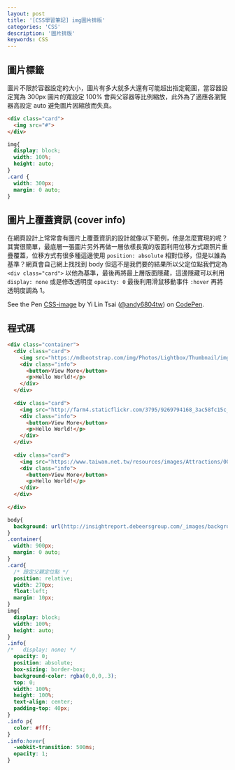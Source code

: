 ```yaml
---
layout: post
title: '[CSS學習筆記] img圖片排版'
categories: 'CSS'
description: '圖片排版'
keywords: CSS
---
```


## 圖片標籤
圖片不限於容器設定的大小，圖片有多大就多大還有可能超出指定範圍，當容器設定寬為 300px 圖片的寬設定 100% 會與父容器等比例縮放，此外為了適應各瀏覽器高設定 auto 避免圖片因縮放而失真。

```html
<div class="card">
  <img src="#">
</div>
```

```css
img{
  display: block;
  width: 100%;
  height: auto;
}
.card {
  width: 300px;
  margin: 0 auto;
}
```

##  圖片上覆蓋資訊 (cover info)

在網頁設計上常常會有圖片上覆蓋資訊的設計就像以下範例，他是怎麼實現的呢？其實很簡單，最底層一張圖片另外再做一層依樣長寬的版面利用位移方式跟照片重疊覆蓋，位移方式有很多種這邊使用 `position: absolute` 相對位移，但是以誰為基準？網頁會自己網上找找到 body 但這不是我們要的結果所以父定位點我們定為 `<div class="card">` 以他為基準，最後再將最上層版面隱藏，這邊隱藏可以利用 `display: none` 或是修改透明度 `opacity: 0` 最後利用滑鼠移動事件 `:hover` 再將透明度調為 1。


<p data-height="265" data-theme-id="0" data-slug-hash="wpzEEL" data-default-tab="result" data-user="andy6804tw" data-embed-version="2" data-pen-title="CSS-image" class="codepen">See the Pen <a href="https://codepen.io/andy6804tw/pen/wpzEEL/">CSS-image</a> by Yi Lin Tsai  (<a href="https://codepen.io/andy6804tw">@andy6804tw</a>) on <a href="https://codepen.io">CodePen</a>.</p>
<script async src="https://production-assets.codepen.io/assets/embed/ei.js"></script>


## 程式碼

```html
<div class="container">
  <div class="card">
    <img src="https://mdbootstrap.com/img/Photos/Lightbox/Thumbnail/img%20(97).jpg" alt="">
    <div class="info">
      <button>View More</button>
      <p>Hello World!</p>
    </div>
  </div>
  
  <div class="card">
    <img src="http://farm4.staticflickr.com/3795/9269794168_3ac58fc15c_b.jpg" alt="">
    <div class="info">
      <button>View More</button>
      <p>Hello World!</p>
    </div>
  </div>
  
  <div class="card">
    <img src="https://www.taiwan.net.tw/resources/images/Attractions/0001097.jpg" alt="">
    <div class="info">
      <button>View More</button>
      <p>Hello World!</p>
    </div>
  </div>
  
</div>
```

```css
body{
  background: url(http://insightreport.debeersgroup.com/_images/backgrounds/global-consumer-demand-bg.jpg);
}
.container{
  width: 900px;
  margin: 0 auto;
}
.card{
  /* 設定父親定位點 */
  position: relative;
  width: 270px;
  float:left;
  margin: 10px;
}
img{
  display: block;
  width: 100%;
  height: auto;
}
.info{
/*   display: none; */
  opacity: 0;
  position: absolute;
  box-sizing: border-box;
  background-color: rgba(0,0,0,.3);
  top: 0;
  width: 100%;
  height: 100%;
  text-align: center;
  padding-top: 40px;
}
.info p{
  color: #fff;
}
.info:hover{
  -webkit-transition: 500ms;
  opacity: 1;
}
```
